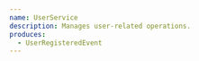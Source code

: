 ```yaml
---
name: UserService
description: Manages user-related operations.
produces:
  - UserRegisteredEvent
---
```

